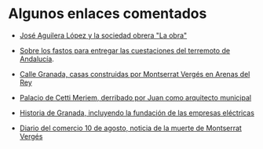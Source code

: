 # Algunos enlaces comentados

*
  [José Aguilera López y la sociedad obrera "La obra"](https://laicismo.org/2007/el-fomento-de-las-artes-jose-aguilera-lopez-promotor-de-esta-obra-laica-en-granada/46434)
  
*
  [Sobre los fastos para entregar las cuestaciones del terremoto de Andalucía](http://mcv.revues.org/4102?lang=fr).
  
  
* [Calle Granada, casas construidas por Montserrat Vergés en Arenas
  del Rey](https://www.google.es/maps/@36.9573222,-3.8931466,3a,75y,250.58h,101.25t/data=!3m6!1e1!3m4!1s5wiFCiVZWevJRmf7rXslwA!2e0!7i13312!8i6656?hl=es)
  
*
  [Palacio de Cetti Meriem, derribado por Juan como arquitecto municipal](http://legadonazari.blogspot.com.es/2016/02/casa-de-los-infantes-o-palacio-de-cetti.html)
  
  
*
  [Historia de Granada, incluyendo la fundación de las empresas eléctricas](http://www.adurcal.com/enlaces/mancomunidad/historia/general/)
  
* [Diario del comercio 10 de agosto, noticia de la muerte de
  Montserrat Vergés](http://prensahistorica.mcu.es/es/consulta/registro.cmd?id=10000101032)
